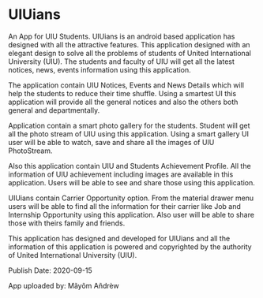# UIUians

An App for UIU Students. 
UIUians is an android based application has designed with all the attractive features. This application designed with an elegant design to solve all the problems of students of United International University (UIU). The students and faculty of UIU will get all the latest notices, news, events information using this application.

The application contain UIU Notices, Events and News Details which will help the students to reduce their time shuffle. Using a smartest UI this application will provide all the general notices and also the others both general and departmentally.

Application contain a smart photo gallery for the students. Student will get all the photo stream of UIU using this application. Using a smart gallery UI user will be able to watch, save and share all the images of UIU PhotoStream.

Also this application contain UIU and Students Achievement Profile. All the information of UIU achievement including images are available in this application. Users will be able to see and share those using this application.

UIUians contain Carrier Opportunity option. From the material drawer menu users will be able to find all the information for their carrier like Job and Internship Opportunity using this application. Also user will be able to share those with theirs family and friends.

This application has designed and developed for UIUians and all the information of this application is powered and copyrighted by the authority of United International University (UIU).

Publish Date: 2020-09-15

App uploaded by: Mãyõm Añdrèw
